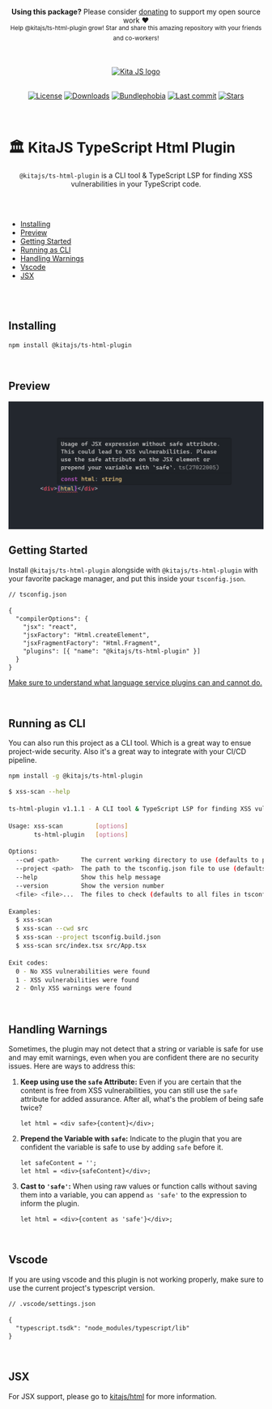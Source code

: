 <p align="center">
   <b>Using this package?</b> Please consider <a href="https://github.com/sponsors/arthurfiorette" target="_blank">donating</a> to support my open source work ❤️
  <br />
  <sup>
   Help @kitajs/ts-html-plugin grow! Star and share this amazing repository with your friends and co-workers!
  </sup>
</p>

<br />

<p align="center" >
  <a href="https://kita.js.org" target="_blank" rel="noopener noreferrer">
    <img src="https://kita.js.org/logo.png" width="180" alt="Kita JS logo" />
  </a>
</p>

<br />

<div align="center">
  <a title="MIT license" target="_blank" href="https://github.com/kitajs/ts-html-plugin/blob/master/LICENSE"><img alt="License" src="https://img.shields.io/github/license/kitajs/ts-html-plugin"></a>
  <a title="NPM Package" target="_blank" href="https://www.npmjs.com/package/@kitajs/ts-html-plugin"><img alt="Downloads" src="https://img.shields.io/npm/dw/@kitajs/ts-html-plugin?style=flat"></a>
  <a title="Bundle size" target="_blank" href="https://bundlephobia.com/package/@kitajs/ts-html-plugin@latest"><img alt="Bundlephobia" src="https://img.shields.io/bundlephobia/minzip/@kitajs/ts-html-plugin/latest?style=flat"></a>
  <a title="Last Commit" target="_blank" href="https://github.com/kitajs/ts-html-plugin/commits/master"><img alt="Last commit" src="https://img.shields.io/github/last-commit/kitajs/ts-html-plugin"></a>
  <a href="https://github.com/kitajs/ts-html-plugin/stargazers"><img src="https://img.shields.io/github/stars/kitajs/ts-html-plugin?logo=github&label=Stars" alt="Stars"></a>
</div>

<br />
<br />

<h1>🏛️ KitaJS TypeScript Html Plugin</h1>

<p align="center">
  <code>@kitajs/ts-html-plugin</code> is a CLI tool & TypeScript LSP for finding XSS vulnerabilities in your TypeScript code.
  <br />
  <br />
</p>

<br />

- [Installing](#installing)
- [Preview](#preview)
- [Getting Started](#getting-started)
- [Running as CLI](#running-as-cli)
- [Handling Warnings](#handling-warnings)
- [Vscode](#vscode)
- [JSX](#jsx)

<br />
<br />

## Installing

```sh
npm install @kitajs/ts-html-plugin
```

<br />

## Preview

<img align="center" src="assets/preview.png" alt="Example of an error thrown by this LSP plugin." />

<br />

## Getting Started

Install `@kitajs/ts-html-plugin` alongside with `@kitajs/ts-html-plugin` with your
favorite package manager, and put this inside your `tsconfig.json`.

```jsonc
// tsconfig.json

{
  "compilerOptions": {
    "jsx": "react",
    "jsxFactory": "Html.createElement",
    "jsxFragmentFactory": "Html.Fragment",
    "plugins": [{ "name": "@kitajs/ts-html-plugin" }]
  }
}
```

[Make sure to understand what language service plugins can and cannot do.](https://github.com/microsoft/TypeScript/wiki/Writing-a-Language-Service-Plugin#whats-a-language-service-plugin)

<br />

## Running as CLI

You can also run this project as a CLI tool. Which is a great way to ensue project-wide
security. Also it's a great way to integrate with your CI/CD pipeline.

```sh
npm install -g @kitajs/ts-html-plugin
```

```sh
$ xss-scan --help

ts-html-plugin v1.1.1 - A CLI tool & TypeScript LSP for finding XSS vulnerabilities in your TypeScript code.

Usage: xss-scan         [options]
       ts-html-plugin   [options]

Options:
  --cwd <path>      The current working directory to use (defaults to process.cwd())
  --project <path>  The path to the tsconfig.json file to use (defaults to 'tsconfig.json')
  --help            Show this help message
  --version         Show the version number
  <file> <file>...  The files to check (defaults to all files in tsconfig.json)

Examples:
  $ xss-scan
  $ xss-scan --cwd src
  $ xss-scan --project tsconfig.build.json
  $ xss-scan src/index.tsx src/App.tsx

Exit codes:
  0 - No XSS vulnerabilities were found
  1 - XSS vulnerabilities were found
  2 - Only XSS warnings were found
```

<br />

## Handling Warnings

Sometimes, the plugin may not detect that a string or variable is safe for use and may
emit warnings, even when you are confident there are no security issues. Here are ways to
address this:

1. **Keep using use the `safe` Attribute:** Even if you are certain that the content is free from XSS
   vulnerabilities, you can still use the `safe` attribute for added assurance. After all,
   what's the problem of being safe twice?

   ```tsx
   let html = <div safe>{content}</div>;
   ```

2. **Prepend the Variable with `safe`:** Indicate to the plugin that you are confident the
   variable is safe to use by adding `safe` before it.

   ```tsx
   let safeContent = '';
   let html = <div>{safeContent}</div>;
   ```

3. **Cast to `'safe'`:** When using raw values or function calls without saving them into
   a variable, you can append `as 'safe'` to the expression to inform the plugin.

   ```tsx
   let html = <div>{content as 'safe'}</div>;
   ```

<br />

## Vscode

If you are using vscode and this plugin is not working properly, make sure to use the
current project's typescript version.

```jsonc
// .vscode/settings.json

{
  "typescript.tsdk": "node_modules/typescript/lib"
}
```

<br />

## JSX

For JSX support, please go to [kitajs/html](https://github.com/kitajs/html) for more
information.

<br />

